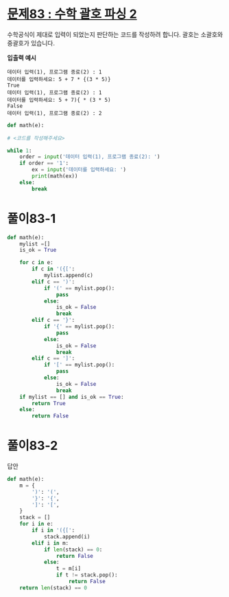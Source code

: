 # [문제83 : 수학 괄호 파싱 2](https://www.notion.so/83-2-7de30de16ef84841af15d0ea5f17fcff)

수학공식이 제대로 입력이 되었는지 판단하는 코드를 작성하려 합니다.
괄호는 소괄호와 중괄호가 있습니다.

**입출력 예시**

    데이터 입력(1), 프로그램 종료(2) : 1
    데이터를 입력하세요: 5 + 7 * {(3 * 5)}
    True
    데이터 입력(1), 프로그램 종료(2) : 1
    데이터를 입력하세요: 5 + 7){ * (3 * 5)
    False
    데이터 입력(1), 프로그램 종료(2) : 2

``` python
def math(e):
    
# <코드를 작성해주세요>

while 1:
    order = input('데이터 입력(1), 프로그램 종료(2): ')
    if order == '1':
        ex = input('데이터를 입력하세요: ')
        print(math(ex))
    else:
        break
```

# 풀이83-1

``` python
def math(e):
    mylist =[]
    is_ok = True

    for c in e:
        if c in '({[':
            mylist.append(c)
        elif c == ')':
            if '(' == mylist.pop():
                pass
            else:
                is_ok = False
                break
        elif c == '}':
            if '{' == mylist.pop():
                pass
            else:
                is_ok = False
                break
        elif c == ']':
            if '[' == mylist.pop():
                pass
            else:
                is_ok = False
                break
    if mylist == [] and is_ok == True:
        return True
    else:
        return False
```

# 풀이83-2

답안

``` python
def math(e):
    m = {
        ')': '(',
        '}': '{',
        ']': '[',
    }
    stack = []
    for i in e:
        if i in '({[':
            stack.append(i)
        elif i in m:
            if len(stack) == 0:
                return False
            else:
                t = m[i]
                if t != stack.pop():
                    return False
    return len(stack) == 0
```